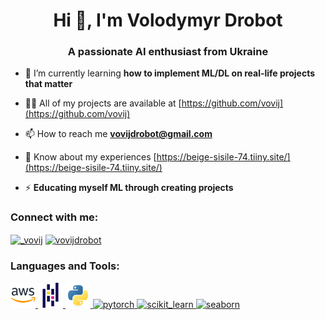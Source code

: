 <h1 align="center">Hi 👋, I'm Volodymyr Drobot</h1>
<h3 align="center">A passionate AI enthusiast from Ukraine</h3>

- 🌱 I’m currently learning **how to implement ML/DL on real-life projects that matter**

- 👨‍💻 All of my projects are available at [https://github.com/vovij](https://github.com/vovij)

- 📫 How to reach me **vovijdrobot@gmail.com**

- 📄 Know about my experiences [https://beige-sisile-74.tiiny.site/](https://beige-sisile-74.tiiny.site/)

- ⚡ **Educating myself ML through creating projects**

<h3 align="left">Connect with me:</h3>
<p align="left">
<a href="https://instagram.com/_vovij" target="blank"><img align="center" src="https://raw.githubusercontent.com/rahuldkjain/github-profile-readme-generator/master/src/images/icons/Social/instagram.svg" alt="_vovij" height="30" width="40" /></a>
<a href="https://www.leetcode.com/vovijdrobot" target="blank"><img align="center" src="https://raw.githubusercontent.com/rahuldkjain/github-profile-readme-generator/master/src/images/icons/Social/leet-code.svg" alt="vovijdrobot" height="30" width="40" /></a>
</p>

<h3 align="left">Languages and Tools:</h3>
<p align="left"> <a href="https://aws.amazon.com" target="_blank" rel="noreferrer"> <img src="https://raw.githubusercontent.com/devicons/devicon/master/icons/amazonwebservices/amazonwebservices-original-wordmark.svg" alt="aws" width="40" height="40"/> </a> <a href="https://pandas.pydata.org/" target="_blank" rel="noreferrer"> <img src="https://raw.githubusercontent.com/devicons/devicon/2ae2a900d2f041da66e950e4d48052658d850630/icons/pandas/pandas-original.svg" alt="pandas" width="40" height="40"/> </a> <a href="https://www.python.org" target="_blank" rel="noreferrer"> <img src="https://raw.githubusercontent.com/devicons/devicon/master/icons/python/python-original.svg" alt="python" width="40" height="40"/> </a> <a href="https://pytorch.org/" target="_blank" rel="noreferrer"> <img src="https://www.vectorlogo.zone/logos/pytorch/pytorch-icon.svg" alt="pytorch" width="40" height="40"/> </a> <a href="https://scikit-learn.org/" target="_blank" rel="noreferrer"> <img src="https://upload.wikimedia.org/wikipedia/commons/0/05/Scikit_learn_logo_small.svg" alt="scikit_learn" width="40" height="40"/> </a> <a href="https://seaborn.pydata.org/" target="_blank" rel="noreferrer"> <img src="https://seaborn.pydata.org/_images/logo-mark-lightbg.svg" alt="seaborn" width="40" height="40"/> </a> </p>
